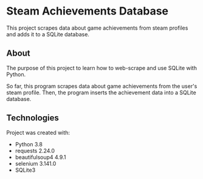# Steam Achievements Database
 This project scrapes data about game achievements from steam profiles and adds it to a SQLite database. 

## About
The purpose of this project to learn how to web-scrape and use SQLite with Python. 

So far, this program scrapes data about game achievements from the user's steam profile. Then, the program inserts the achievement data into a SQLite database.

## Technologies
Project was created with:
* Python 3.8
* requests 2.24.0
* beautifulsoup4 4.9.1
* selenium 3.141.0
* SQLite3